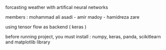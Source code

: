 forcasting weather with artifical neural networks

members : mohammad ali asadi - amir madoy - hamidreza zare

using tensor flow as backend ( keras )

before running project, you must install : numpy, keras, panda, scikitlearn and matplotlib library